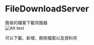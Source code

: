 # FileDownloadServer
簡易的檔案下載伺服器 \
![Alt text](https://raw.githubusercontent.com/jack850628/FileDownloadServer/master/demo.PNG)

可以下載、新增、刪除檔案以及資料夾
